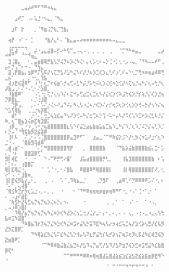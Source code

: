⠀⠀⠀⠀⠀⣀⣤⡴⠞⠛⠋⠙⠛⠲⢦⣄⠀⠀⠀⠀⠀⠀⠀⠀⠀⠀⠀⠀⠀⠀⠀⠀⠀⠀⠀⠀⠀⠀⠀⠀⠀⠀⠀⠀⠀⠀⠀⠀⠀⠀⠀⠀⠀⠀⠀⠀⠀⠀⠀⠀⠀⠀⠀
⠀⠀⠀⣠⠞⡉⠀⠠⠄⢥⣘⠐⠢⣄⡀⠈⠳⣄⠀⠀⠀⠀⠀⠀⠀⠀⠀⠀⠀⠀⠀⠀⠀⠀⠀⠀⠀⠀⠀⠀⠀⠀⠀⠀⠀⠀⠀⠀⠀⠀⠀⠀⠀⠀⠀⠀⠀⠀⠀⠀⠀⠀⠀
⠀⠀⣰⠏⠀⡗⠀⠀⠀⡀⠈⠻⣶⢨⡙⢧⡈⢙⣷⡄⠀⠀⠀⠀⠀⠀⠀⠀⠀⠀⠀⠀⠀⠀⠀⠀⠀⠀⠀⠀⠀⠀⠀⠀⠀⠀⠀⠀⠀⠀⠀⠀⠀⠀⠀⠀⠀⠀⠀⠀⠀⠀⠀
⠀⢴⡟⠀⠰⠁⠐⠀⡁⠀⠀⠀⠘⣷⡜⣄⠃⠄⠈⣷⣄⣤⠤⠴⠶⠶⠶⠶⠶⠶⠶⠶⠦⠤⣄⣀⣀⠀⠀⠀⠀⠀⠀⠀⠀⠀⠀⠀⠀⠀⢀⣀⣀⣀⣀⣀⠀⠀⠀⠀⠀⠀⠀
⠀⢸⣃⣼⠀⢀⠈⢀⠀⡬⠐⣠⣄⣬⣿⠤⡋⠔⠓⢫⠉⣀⠠⢄⠠⢀⠀⡀⢀⠀⡀⠀⢀⠀⠀⠈⡉⠙⠓⠶⣤⣀⠀⠀⠀⠀⠀⣀⡴⠚⠛⠉⠀⠀⠈⠉⠙⢶⣄⠀⠀⠀⠀
⠀⣹⢨⣿⡄⠀⠀⠂⡀⣤⣶⣿⢿⡛⣧⢣⡙⢬⡙⠦⡱⢌⠳⢌⠂⡄⢆⡡⢂⠆⠤⡑⢈⠐⡁⢂⠐⡠⠠⢤⡀⠈⠙⠳⠤⠤⠞⠋⢀⡤⠆⡙⢠⠉⠆⠒⠠⠀⠙⢳⣄⠀⠀
⠀⣽⢠⡟⣿⣦⡄⣲⡿⠛⡍⢣⠯⡜⢢⢍⡙⣣⠜⣡⠓⣌⠣⠎⡜⡘⠦⡱⣉⢎⡱⣄⢃⠎⡰⢁⠎⠤⠑⢂⡉⢛⠲⠶⢶⣴⠾⠿⢛⣀⡦⠁⠀⠀⢀⠀⡀⠐⢂⡀⢹⣧⠀
⠀⢼⡰⣟⢮⣽⠿⠋⠀⠰⠘⡂⢆⡉⠖⢮⣶⠡⡚⢤⢋⠤⣃⠓⡬⡘⠥⢓⠬⢆⡱⢌⢎⠲⣑⢊⡜⠢⢍⢢⡘⢤⠓⡌⢆⠤⢓⡘⢆⡼⣷⣠⢀⠂⠌⠐⠠⢁⠂⠌⣱⣿⡀
⠀⠸⣷⣿⠿⠁⠀⠀⠀⠠⢁⠐⡂⢍⡘⢄⢢⠱⡌⠆⣍⠚⡤⢋⣔⣉⢆⣉⢆⠣⡜⣌⢎⡱⢊⠵⣨⢓⢮⡱⡘⡎⢵⡘⡌⢎⡱⣘⢦⡙⡿⣿⣆⡀⠀⠀⠀⠄⡈⢐⣸⣿⠀
⠀⠀⢙⡿⢠⡀⠀⠀⡀⠄⠂⠡⠌⡐⢌⠢⠜⣠⠙⠬⡄⠳⢄⢣⠰⣈⠦⡐⢎⡱⠌⡔⡊⢖⡩⢆⡱⢊⢆⡱⡱⢚⠤⡓⡜⢢⠱⡌⢦⠑⣡⢫⢿⣧⠀⠀⢀⢀⡐⢦⡽⣿⡁
⠀⠀⣾⠃⠈⠀⠀⠀⡐⠈⠄⡁⢒⣈⢦⣱⣎⣤⠙⢢⠜⡱⢊⠤⠓⡌⣒⢉⠦⡑⢩⠐⠥⠒⡤⠣⡜⠩⢎⢡⠱⣉⠖⡱⢌⣃⠧⡘⡌⠷⡀⢆⠉⣿⣦⣱⢬⡶⣏⢷⣹⣿⡅
⠀⢰⡿⣀⠈⡁⠐⠰⢀⠡⠒⡐⢦⣾⣿⣿⣿⣿⣿⣆⢣⠑⠎⣬⣑⣴⣦⣷⣶⣥⣦⣉⣦⠱⣀⠓⡌⠱⡈⢆⠱⡈⠬⡑⡌⢤⢃⠱⡈⠆⡑⠤⠈⠘⢻⣯⣷⡻⣝⣮⣽⡿⠀
⠀⢸⠇⠧⠀⠀⠌⢀⠂⠄⠡⢈⣿⣿⣿⣿⣿⣿⣿⡿⣤⣹⠟⠋⠁⠀⠀⣰⣤⣀⠈⠉⠛⠷⣮⡕⡨⠑⡜⢂⡳⢌⠲⣡⠜⣐⠊⢆⠱⣈⠐⠠⠀⠀⠈⣿⣷⣻⢽⣾⠿⠁⠀
⢀⣾⢠⣶⠁⠂⠀⠀⠀⠈⠄⡁⠛⣿⣿⣿⣿⣿⣿⢻⡟⠀⠀⠀⡀⠀⣿⣿⣿⣿⣷⠀⠀⠀⠈⠙⣧⡵⣬⣷⣿⣿⣿⣷⣮⡄⣉⠂⡡⠄⡈⠐⠆⠀⠀⣿⣿⣽⡿⢋⠁⠀⠀
⣻⡇⢾⣏⠀⠀⠐⠀⠀⠂⠀⠀⠑⠠⠉⠟⡛⢋⠔⣿⠁⠀⠀⣸⣥⣴⣿⣿⣿⣿⡛⢃⡀⠀⠀⠀⢸⣧⣹⣿⣿⣿⣿⣿⣿⣷⠀⠆⢡⠂⡁⠆⠄⠀⢰⣿⣿⡍⠀⠀⠀⠀⠀
⢿⡇⣏⢿⣌⠐⡀⠀⠀⠀⠀⠈⠀⢁⠈⠐⡀⠂⠌⣿⣧⠀⠀⠿⣿⣿⠿⠛⢿⣿⣿⣿⡇⠀⠀⠀⢸⡇⢿⣿⣿⣿⣿⣿⣿⡏⠜⡀⢂⠔⠁⠠⠀⠂⣸⣿⠶⡀⠀⠀⠀⠀⠀
⢸⡇⣟⢮⡻⣧⡔⣀⠂⡀⠀⠀⢀⠀⠠⠀⠀⠡⠈⢀⠹⢷⣦⣀⡈⠀⠀⠀⢀⡙⣻⠏⠀⠀⢀⣴⠿⢁⠊⡙⠿⠿⠿⠟⡡⠌⠐⡀⠆⠈⠄⠁⡀⢄⢼⣿⠁⠀⠀⠀⠀⠀⠀
⠈⢿⣪⠷⣙⡖⡳⢆⣡⣐⠠⡀⠄⡀⢀⠀⠀⠐⠀⠀⠀⠂⠈⠙⠛⠿⢶⢶⢶⡶⣶⡶⢶⠿⠛⠋⠐⡀⠐⠠⠁⢈⠐⠁⡐⠀⠁⠀⠀⠄⠀⠠⣰⠎⣾⣏⠀⠀⠀⠀⠀⠀⠀
⠀⠈⢷⣫⠗⣜⢧⣋⢦⡙⢦⡙⢦⡱⢌⠦⡑⡄⠢⠄⠀⠀⠀⠀⠐⠀⠀⠀⠀⠀⠀⢀⠀⡀⠁⠀⠁⠀⠠⠁⠐⠀⠀⠁⠐⠠⡀⠀⠀⡀⠤⡰⠿⡱⣿⡇⠀⠀⠀⠀⠀⠀⠀
⠀⠀⠀⠹⢿⡜⣦⡙⢦⡙⢦⡙⢦⠳⣌⠶⡱⢎⠳⣜⡱⢌⢢⣁⢒⡰⣈⡔⣀⠂⡄⠂⡀⠄⡀⠄⠠⠀⢄⡀⠠⢐⠠⣀⠰⣀⢄⢣⢓⣧⠶⣩⠳⣽⣿⠁⠀⠀⠀⠀⠀⠀⠀
⠀⠀⠀⠀⠀⠙⠷⣿⣦⢹⡖⡹⢦⡙⣌⠳⣑⢎⠳⣌⠶⣩⠖⣬⢣⡓⣭⠹⣏⠳⢦⢣⡔⡲⢴⣊⢥⣉⢦⡜⣱⢊⡵⢢⣛⡜⣎⢧⡻⣜⡳⣍⣿⡿⡁⠀⠀⠀⠀⠀⠀⠀⠀
⠀⠀⠀⠀⠀⠀⠀⠀⠙⠳⢿⣵⣎⡳⣌⢣⠍⣎⠳⣌⢣⡑⢺⡤⢣⠝⣆⡛⣬⢓⡎⢧⡚⡵⢢⡍⢶⡩⢖⡹⢆⡯⣜⠳⣎⢾⣙⢮⡳⣝⣶⣿⠟⡁⠀⠀⠀⠀⠀⠀⠀⠀⠀
⠀⠀⠀⠀⠀⠀⠀⠀⠀⠀⠀⠈⠉⠛⠿⠾⣷⣬⣷⣌⣦⣙⠦⡜⣣⠹⢤⡙⣤⢋⡜⣣⠹⡜⣣⠝⣲⡙⢮⡱⣋⠶⣩⢛⣬⠳⣎⣷⣿⡿⢏⠃⠀⠀⠀⠀⠀⠀⠀⠀⠀⠀⠀
⠀⠀⠀⠀⠀⠀⠀⠀⠀⠀⠀⠀⠀⠀⠀⠀⠀⠀⠉⠉⠛⠛⠛⠛⠿⠿⠶⢿⢶⣿⣼⣥⣿⣼⣵⣮⣱⣎⣵⣣⣝⣮⣵⣯⣶⡿⣟⠻⠑⠈⠀⠀⠀⠀⠀⠀⠀⠀⠀⠀⠀⠀⠀
⠀⠀⠀⠀⠀⠀⠀⠀⠀⠀⠀⠀⠀⠀⠀⠀⠀⠀⠀⠀⠀⠀⠀⠀⠀⠀⠀⠀⠀⠀⠀⠈⠀⠉⠈⠉⠉⠙⠉⠋⠙⠉⠉⠘⠀⠁⠀⠀⠀⠀⠀⠀⠀⠀⠀⠀⠀⠀⠀⠀⠀⠀⠀